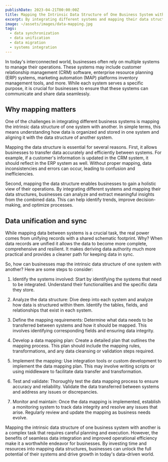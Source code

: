 ```yaml
---
publishDate: 2023-04-21T00:00:00Z
title: Mapping the Intrinsic Data Structure of One Business System with Another
excerpt: By integrating different systems and mapping their data structures, businesses can analyze and extract meaningful insights from the combined data. 
image: ~/assets/images/data-mapping.jpg
tags:
  - data synchronization
  - data unification
  - data migration
  - systems integration
---
```

In today's interconnected world, businesses often rely on multiple systems to manage their operations. These systems may include customer relationship management (CRM) software, enterprise resource planning (ERP) systems, marketing automation (MAP) platforms inventory management tools, and more. While each system serves a specific purpose, it is crucial for businesses to ensure that these systems can communicate and share data seamlessly.

## Why mapping matters

One of the challenges in integrating different business systems is mapping the intrinsic data structure of one system with another. In simple terms, this means understanding how data is organized and stored in one system and aligning it with the data structure of another system.

Mapping the data structure is essential for several reasons. First, it allows businesses to transfer data accurately and efficiently between systems. For example, if a customer's information is updated in the CRM system, it should reflect in the ERP system as well. Without proper mapping, data inconsistencies and errors can occur, leading to confusion and inefficiencies.

Second, mapping the data structure enables businesses to gain a holistic view of their operations. By integrating different systems and mapping their data structures, businesses can analyze and extract meaningful insights from the combined data. This can help identify trends, improve decision-making, and optimize processes.

## Data unification and sync

While mapping data between systems is a crucial task, the real power comes from unifying records with a shared schematic footprint. Why? When data records are unified it allows the data to become more complete, comprehensive and resilient. It makes deriving data authority much more practical and provides a cleaner path for keeping data in sync.

So, how can businesses map the intrinsic data structure of one system with another? Here are some steps to consider:

1. Identify the systems involved: Start by identifying the systems that need to be integrated. Understand their functionalities and the specific data they store.

2. Analyze the data structure: Dive deep into each system and analyze how data is structured within them. Identify the tables, fields, and relationships that exist in each system.

3. Define the mapping requirements: Determine what data needs to be transferred between systems and how it should be mapped. This involves identifying corresponding fields and ensuring data integrity.

4. Develop a data mapping plan: Create a detailed plan that outlines the mapping process. This plan should include the mapping rules, transformations, and any data cleansing or validation steps required.

5. Implement the mapping: Use integration tools or custom development to implement the data mapping plan. This may involve writing scripts or using middleware to facilitate data transfer and transformation.

6. Test and validate: Thoroughly test the data mapping process to ensure accuracy and reliability. Validate the data transferred between systems and address any issues or discrepancies.

7. Monitor and maintain: Once the data mapping is implemented, establish a monitoring system to track data integrity and resolve any issues that arise. Regularly review and update the mapping as business needs evolve.

Mapping the intrinsic data structure of one business system with another is a complex task that requires careful planning and execution. However, the benefits of seamless data integration and improved operational efficiency make it a worthwhile endeavor for businesses. By investing time and resources into mapping data structures, businesses can unlock the full potential of their systems and drive growth in today's data-driven world.
